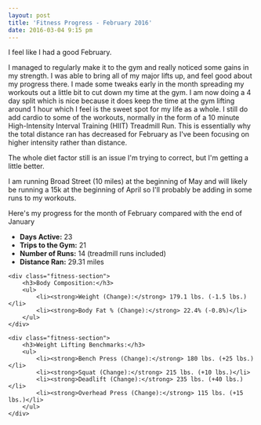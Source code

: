 ```yaml
---
layout: post
title: 'Fitness Progress - February 2016'
date: 2016-03-04 9:15 pm
---
```


I feel like I had a good February.

I managed to regularly make it to the gym and really noticed some gains in my strength. I was able to bring all of my major lifts up, and feel good about my progress there. I made some tweaks early in the month spreading my workouts out a little bit to cut down my time at the gym. I am now doing a 4 day split which is nice because it does keep the time at the gym lifting around 1 hour which I feel is the sweet spot for my life as a whole. I still do add cardio to some of the workouts, normally in the form of a 10 minute High-Intensity Interval Training (HIIT) Treadmill Run. This is essentially why the total distance ran has decreased for February as I've been focusing on higher intensity rather than distance.

The whole diet factor still is an issue I'm trying to correct, but I'm getting a little better.

I am running Broad Street (10 miles) at the beginning of May and will likely be running a 15k at the beginning of April so I'll probably be adding in some runs to my workouts.

Here's my progress for the month of February compared with the end of January

<div class="fitness-progress">
    <div class="fitness-section">
        <ul>
            <li><strong>Days Active:</strong> 23</li>
            <li><strong>Trips to the Gym:</strong> 21</li>
            <li><strong>Number of Runs:</strong> 14 (treadmill runs included)</li>
            <li><strong>Distance Ran:</strong> 29.31 miles</li>
        </ul>
    </div>

    <div class="fitness-section">
        <h3>Body Composition:</h3>
        <ul>
            <li><strong>Weight (Change):</strong> 179.1 lbs. (-1.5 lbs.)</li>
            <li><strong>Body Fat % (Change):</strong> 22.4% (-0.8%)</li>
        </ul>
    </div>

    <div class="fitness-section">
        <h3>Weight Lifting Benchmarks:</h3>
        <ul>
            <li><strong>Bench Press (Change):</strong> 180 lbs. (+25 lbs.)</li>
            <li><strong>Squat (Change):</strong> 215 lbs. (+10 lbs.)</li>
            <li><strong>Deadlift (Change):</strong> 235 lbs. (+40 lbs.)</li>
            <li><strong>Overhead Press (Change):</strong> 115 lbs. (+15 lbs.)</li>
        </ul>
    </div>

</div>
